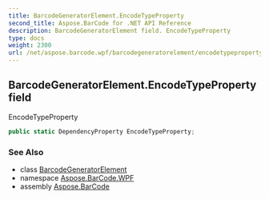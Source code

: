 ```yaml
---
title: BarcodeGeneratorElement.EncodeTypeProperty
second_title: Aspose.BarCode for .NET API Reference
description: BarcodeGeneratorElement field. EncodeTypeProperty
type: docs
weight: 2300
url: /net/aspose.barcode.wpf/barcodegeneratorelement/encodetypeproperty/
---
```

## BarcodeGeneratorElement.EncodeTypeProperty field

EncodeTypeProperty

```csharp
public static DependencyProperty EncodeTypeProperty;
```

### See Also

* class [BarcodeGeneratorElement](../)
* namespace [Aspose.BarCode.WPF](../../../aspose.barcode.wpf/)
* assembly [Aspose.BarCode](../../../)


